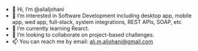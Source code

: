 - 👋 Hi, I’m @alialjohani
- 👀 I’m interested in Software Development including desktop app, mobile app, wed app, full-stack, system integrations, REST APIs, SOAP, etc 
- 🌱 I’m currently learning Rearct.
- 💞️ I’m looking to collaborate on project-based challenges.
- 📫 You can reach me by email: ali.m.aljohani@gmail.com

<!---
alialjohani/alialjohani is a ✨ special ✨ repository because its `README.md` (this file) appears on your GitHub profile.
You can click the Preview link to take a look at your changes.
--->
